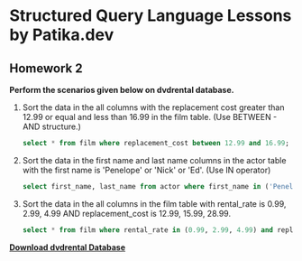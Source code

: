 # Structured Query Language Lessons by Patika.dev



## Homework 2



**Perform the scenarios given below on dvdrental database.**



1. Sort the data in the all columns with the replacement cost greater than 12.99 or equal and less than 16.99 in the film table. (Use BETWEEN - AND structure.)

   ```sql
   select * from film where replacement_cost between 12.99 and 16.99;
   ```

   

2. Sort the data in the first name and last name columns in the actor table with the first name is 'Penelope' or 'Nick' or 'Ed'. (Use IN operator)

   ```sql
   select first_name, last_name from actor where first_name in ('Penelope', 'Nick', 'Ed') ;
   ```

   

3. Sort the data in the all columns in the film table with rental_rate is 0.99, 2.99, 4.99 AND replacement_cost is 12.99, 15.99, 28.99.

   ```sql
   select * from film where rental_rate in (0.99, 2.99, 4.99) and replacement_cost in (12.99, 15.99, 28.99);
   ```

   


[**Download dvdrental Database** ](https://www.postgresqltutorial.com/wp-content/uploads/2019/05/dvdrental.zip)

